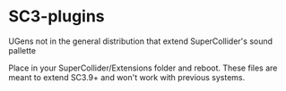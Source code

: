 # SC3-plugins
UGens not in the general distribution that extend SuperCollider's sound pallette

Place in your SuperCollider/Extensions folder and reboot.  These files are meant to
extend SC3.9+ and won't work with previous systems.
